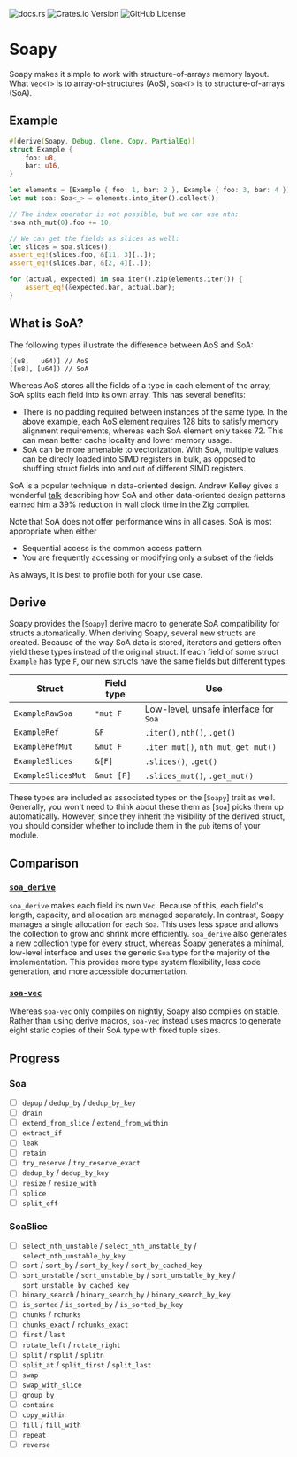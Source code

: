 ![docs.rs](https://img.shields.io/docsrs/soapy?link=https%3A%2F%2Fdocs.rs%2Fsoapy%2Flatest%2Fsoapy%2F)
![Crates.io Version](https://img.shields.io/crates/v/soapy?link=https%3A%2F%2Fcrates.io%2Fcrates%2Fsoapy)
![GitHub License](https://img.shields.io/github/license/tim-harding/soapy?link=https%3A%2F%2Fgithub.com%2Ftim-harding%2Fsoapy%2Fblob%2Fmain%2FLICENSE)

# Soapy

Soapy makes it simple to work with structure-of-arrays memory layout. What `Vec<T>`
is to array-of-structures (AoS), `Soa<T>` is to structure-of-arrays (SoA).

## Example

```rust
#[derive(Soapy, Debug, Clone, Copy, PartialEq)]
struct Example {
    foo: u8,
    bar: u16,
}

let elements = [Example { foo: 1, bar: 2 }, Example { foo: 3, bar: 4 }];
let mut soa: Soa<_> = elements.into_iter().collect();

// The index operator is not possible, but we can use nth:
*soa.nth_mut(0).foo += 10;

// We can get the fields as slices as well:
let slices = soa.slices();
assert_eq!(slices.foo, &[11, 3][..]);
assert_eq!(slices.bar, &[2, 4][..]);

for (actual, expected) in soa.iter().zip(elements.iter()) {
    assert_eq!(&expected.bar, actual.bar);
}
```

## What is SoA?

The following types illustrate the difference between AoS and SoA:
```
[(u8,   u64)] // AoS
([u8], [u64]) // SoA
```

Whereas AoS stores all the fields of a type in each element of the array,
SoA splits each field into its own array. This has several benefits:

- There is no padding required between instances of the same type. In the
above example, each AoS element requires 128 bits to satisfy memory
alignment requirements, whereas each SoA element only takes 72. This can
mean better cache locality and lower memory usage.
- SoA can be more amenable to vectorization. With SoA, multiple values can
be direcly loaded into SIMD registers in bulk, as opposed to shuffling
struct fields into and out of different SIMD registers.

SoA is a popular technique in data-oriented design. Andrew Kelley gives a
wonderful [talk](https://vimeo.com/649009599) describing how SoA and other
data-oriented design patterns earned him a 39% reduction in wall clock time
in the Zig compiler.

Note that SoA does not offer performance wins in all cases. SoA is most
appropriate when either
- Sequential access is the common access pattern
- You are frequently accessing or modifying only a subset of the fields

As always, it is best to profile both for your use case.

## Derive

Soapy provides the [`Soapy`] derive macro to generate SoA compatibility for
structs automatically. When deriving Soapy, several new structs are
created. Because of the way SoA data is stored, iterators and getters often
yield these types instead of the original struct. If each field of some
struct `Example` has type `F`, our new structs have the same fields but
different types:

| Struct             | Field type | Use                                   |
|--------------------|------------|---------------------------------------|
| `ExampleRawSoa`    | `*mut F`   | Low-level, unsafe interface for `Soa` |
| `ExampleRef`       | `&F`       | `.iter()`, `nth()`, `.get()`          |
| `ExampleRefMut`    | `&mut F`   | `.iter_mut()`, `nth_mut`, `get_mut()` |
| `ExampleSlices`    | `&[F]`     | `.slices()`, `.get()`                 |
| `ExampleSlicesMut` | `&mut [F]` | `.slices_mut()`, `.get_mut()`         |

These types are included as associated types on the [`Soapy`] trait as well.
Generally, you won't need to think about these them as [`Soa`] picks them up
automatically. However, since they inherit the visibility of the derived
struct, you should consider whether to include them in the `pub` items of
your module.

## Comparison

### [`soa_derive`](https://docs.rs/soa_derive/latest/soa_derive/)

`soa_derive` makes each field its own `Vec`. Because of this, each field's
length, capacity, and allocation are managed separately. In contrast, Soapy
manages a single allocation for each `Soa`. This uses less space and allows
the collection to grow and shrink more efficiently. `soa_derive` also
generates a new collection type for every struct, whereas Soapy generates a
minimal, low-level interface and uses the generic `Soa` type for the
majority of the implementation. This provides more type system flexibility,
less code generation, and more accessible documentation.

### [`soa-vec`](https://docs.rs/soa-vec/latest/soa_vec/)

Whereas `soa-vec` only compiles on nightly, Soapy also compiles on stable.
Rather than using derive macros, `soa-vec` instead uses macros to generate
eight static copies of their SoA type with fixed tuple sizes.

## Progress

### Soa

- [ ] `depup` / `dedup_by` / `dedup_by_key`
- [ ] `drain`
- [ ] `extend_from_slice` / `extend_from_within`
- [ ] `extract_if`
- [ ] `leak`
- [ ] `retain`
- [ ] `try_reserve` / `try_reserve_exact`
- [ ] `dedup_by` / `dedup_by_key`
- [ ] `resize` / `resize_with`
- [ ] `splice`
- [ ] `split_off`

### SoaSlice
- [ ] `select_nth_unstable` / `select_nth_unstable_by` / `select_nth_unstable_by_key`
- [ ] `sort` / `sort_by` / `sort_by_key` / `sort_by_cached_key`
- [ ] `sort_unstable` / `sort_unstable_by` / `sort_unstable_by_key` / `sort_unstable_by_cached_key`
- [ ] `binary_search` / `binary_search_by` / `binary_search_by_key`
- [ ] `is_sorted` / `is_sorted_by` / `is_sorted_by_key`
- [ ] `chunks` / `rchunks`
- [ ] `chunks_exact` / `rchunks_exact`
- [ ] `first` / `last`
- [ ] `rotate_left` / `rotate_right`
- [ ] `split` / `rsplit` / `splitn`
- [ ] `split_at` / `split_first` / `split_last`
- [ ] `swap`
- [ ] `swap_with_slice`
- [ ] `group_by`
- [ ] `contains`
- [ ] `copy_within`
- [ ] `fill` / `fill_with`
- [ ] `repeat`
- [ ] `reverse`
